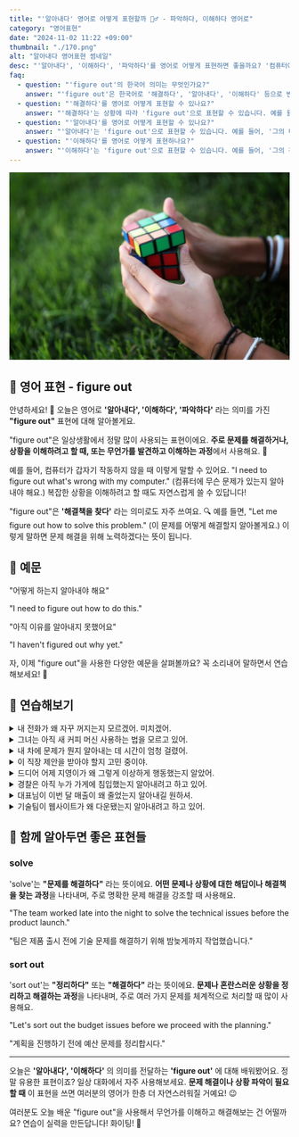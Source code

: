 ```yaml
---
title: "'알아내다' 영어로 어떻게 표현할까 🕵️‍♂️ - 파악하다, 이해하다 영어로"
category: "영어표현"
date: "2024-11-02 11:22 +09:00"
thumbnail: "./170.png"
alt: "알아내다 영어표현 썸네일"
desc: "'알아내다', '이해하다', '파악하다'를 영어로 어떻게 표현하면 좋을까요? '컴퓨터에 무슨 문제가 있는지 알아내야 해요.', '아직 이유를 알아내지 못했어요.' 등을 영어로 표현하는 법을 배워봅시다. 다양한 예문을 통해서 연습하고 본인의 표현으로 만들어 보세요."
faq:
  - question: "'figure out'의 한국어 의미는 무엇인가요?"
    answer: "'figure out'은 한국어로 '해결하다', '알아내다', '이해하다' 등으로 번역될 수 있습니다. 어떤 문제를 해결하거나 상황을 이해하는 데 도움을 줄 때 사용됩니다."
  - question: "'해결하다'를 영어로 어떻게 표현할 수 있나요?"
    answer: "'해결하다'는 상황에 따라 'figure out'으로 표현할 수 있습니다. 예를 들어, '문제를 해결하는 데 시간이 걸렸어'는 'It took me a while to figure out the problem'로 말할 수 있습니다."
  - question: "'알아내다'를 영어로 어떻게 표현할 수 있나요?"
    answer: "'알아내다'는 'figure out'으로 표현할 수 있습니다. 예를 들어, '그의 비밀을 알아내고 싶어'는 'I want to figure out his secret'로 말할 수 있습니다."
  - question: "'이해하다'를 영어로 어떻게 표현하나요?"
    answer: "'이해하다'는 'figure out'으로 표현할 수 있습니다. 예를 들어, '그의 감정을 이해하는 데 시간이 필요했어'는 'I needed some time to figure out his feelings'로 표현할 수 있습니다."
---
```


![큐브를 풀고있는 손](./170-1.jpg)

## 🌟 영어 표현 - figure out

안녕하세요! 👋 오늘은 영어로 **'알아내다', '이해하다', '파악하다'** 라는 의미를 가진 **"figure out"** 표현에 대해 알아볼게요.

"figure out"은 일상생활에서 정말 많이 사용되는 표현이에요. **주로 문제를 해결하거나, 상황을 이해하려고 할 때, 또는 무언가를 발견하고 이해하는 과정**에서 사용해요. 🤔

예를 들어, 컴퓨터가 갑자기 작동하지 않을 때 이렇게 말할 수 있어요. "I need to figure out what's wrong with my computer." (컴퓨터에 무슨 문제가 있는지 알아내야 해요.) 복잡한 상황을 이해하려고 할 때도 자연스럽게 쓸 수 있답니다!

"figure out"은 **'해결책을 찾다'** 라는 의미로도 자주 쓰여요. 🔍 예를 들면, "Let me figure out how to solve this problem." (이 문제를 어떻게 해결할지 알아볼게요.) 이렇게 말하면 문제 해결을 위해 노력하겠다는 뜻이 됩니다.

## 📖 예문

"어떻게 하는지 알아내야 해요"

"I need to figure out how to do this."

"아직 이유를 알아내지 못했어요"

"I haven't figured out why yet."

자, 이제 "figure out"을 사용한 다양한 예문을 살펴볼까요? 꼭 소리내어 말하면서 연습해보세요! 🚀

<script async src="https://pagead2.googlesyndication.com/pagead/js/adsbygoogle.js?client=ca-pub-1465612013356152"
     crossorigin="anonymous"></script>
<!-- engple-horizontal-ad -->

<ins class="adsbygoogle"
     style="display:block"
     data-ad-client="ca-pub-1465612013356152"
     data-ad-slot="2106896038"
     data-ad-format="auto"
     data-full-width-responsive="true"></ins>

<script>
     (adsbygoogle = window.adsbygoogle || []).push({});
</script>

## 💬 연습해보기

<details>
<summary>내 전화가 왜 자꾸 꺼지는지 모르겠어. 미치겠어.</summary>
<span>I can't figure out why my phone keeps crashing. It's <a href="/blog/in-english/089.drive-someone-crazy/">driving me crazy</a>.</span>
</details>

<details>
<summary>그녀는 아직 새 커피 머신 사용하는 법을 모르고 있어.</summary>
<span>She <a href="/blog/in-english/254.still/">still</a> hasn't figured out how to use the new coffee machine.</span>
</details>

<details>
<summary>내 차에 문제가 뭔지 알아내는 데 시간이 엄청 걸렸어.</summary>
<span>It <a href="/blog/in-english/010.take-a-while/">took me forever</a> to figure out what was wrong with my car.</span>
</details>

<details>
<summary>이 직장 제안을 받아야 할지 고민 중이야.</summary>
<span>I'm <a href="/blog/in-english/117.try-to/">trying to</a> figure out if I should take this job offer.</span>
</details>

<details>
<summary>드디어 어제 지영이가 왜 그렇게 이상하게 행동했는지 알았어.</summary>
<span>I <a href="/blog/in-english/182.finally/">finally</a> figured out why Jiyoung was acting so weird yesterday.</span>
</details>

<details>
<summary>경찰은 아직 누가 가게에 침입했는지 알아내려고 하고 있어.</summary>
<span>The police are still <a href="/blog/in-english/117.try-to/">trying to</a> figure out who broke into the store.</span>
</details>

<details>
<summary>대표님이 이번 달 매출이 왜 줄었는지 알아내길 원하셔.</summary>
<span>My boss wants me to figure out why sales are down this month.</span>
</details>

<details>
<summary>기술팀이 웹사이트가 왜 다운됐는지 알아내려고 하고 있어.</summary>
<span>The tech team is working to figure out why the website crashed.</span>
</details>

## 🤝 함께 알아두면 좋은 표현들

### solve

'solve'는 **"문제를 해결하다"** 라는 뜻이에요. **어떤 문제나 상황에 대한 해답이나 해결책을 찾는 과정**을 나타내며, 주로 명확한 문제 해결을 강조할 때 사용해요.

"The team worked late into the night to solve the technical issues before the product launch."

"팀은 제품 출시 전에 기술 문제를 해결하기 위해 밤늦게까지 작업했습니다."

### sort out

'sort out'는 **"정리하다"** 또는 **"해결하다"** 라는 뜻이에요. **문제나 혼란스러운 상황을 정리하고 해결하는 과정**을 나타내며, 주로 여러 가지 문제를 체계적으로 처리할 때 많이 사용해요.

"Let's sort out the budget issues before we proceed with the planning."

"계획을 진행하기 전에 예산 문제를 정리합시다."

---

오늘은 **'알아내다', '이해하다'** 의 의미를 전달하는 **'figure out'** 에 대해 배워봤어요. 정말 유용한 표현이죠? 일상 대화에서 자주 사용해보세요. **문제 해결이나 상황 파악이 필요할 때** 이 표현을 쓰면 여러분의 영어가 한층 더 자연스러워질 거예요! 😉

여러분도 오늘 배운 "figure out"을 사용해서 무언가를 이해하고 해결해보는 건 어떨까요? 연습이 실력을 만든답니다! 화이팅! 💪
